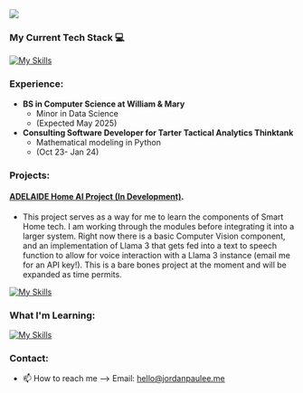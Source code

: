 <img src="https://capsule-render.vercel.app/api?type=soft&color=gradient&customColorList=30&height=300&section=header&text=jordan%20lee.&fontColor=ffffff&fontSize=90" />

### My Current Tech Stack 💻
[![My Skills](https://skillicons.dev/icons?i=py,cs,vscode,visualstudio,bash,sqlite,anaconda,git,apple,windows,linux,kali&perline=13)](https://skillicons.dev)
### Experience: 
- **BS in Computer Science at William & Mary** 
  - Minor in Data Science
  - (Expected May 2025)
- **Consulting Software Developer for Tarter Tactical Analytics Thinktank**
  - Mathematical modeling in Python
  - (Oct 23- Jan 24) 
### Projects:

#### [ADELAIDE Home AI Project (In Development)](https://github.com/jordanpaulee/ADELAIDE). 
- This project serves as a way for me to learn the components of Smart Home tech. I am working through the modules before integrating it into a larger system. Right now there is a basic Computer Vision component, and an implementation of Llama 3 that gets fed into a text to speech function to allow for voice interaction with a Llama 3 instance (email me for an API key!). This is a bare bones project at the moment and will be expanded as time permits.

[![My Skills](https://skillicons.dev/icons?i=py,anaconda,opencv)](https://skillicons.dev)

### What I'm Learning:
[![My Skills](https://skillicons.dev/icons?i=aws,azure)](https://skillicons.dev)

### Contact:
- 📫 How to reach me --> Email: hello@jordanpaulee.me

<!---![Jordan's GitHub stats](https://github-readme-stats.vercel.app/api?username=jordanpaulee&show_icons=true&theme=graywhite)--->

<!---
jordanpualee/jordanpualee is a ✨ special ✨ repository because its `README.md` (this file) appears on your GitHub profile.
You can click the Preview link to take a look at your changes.
--->
